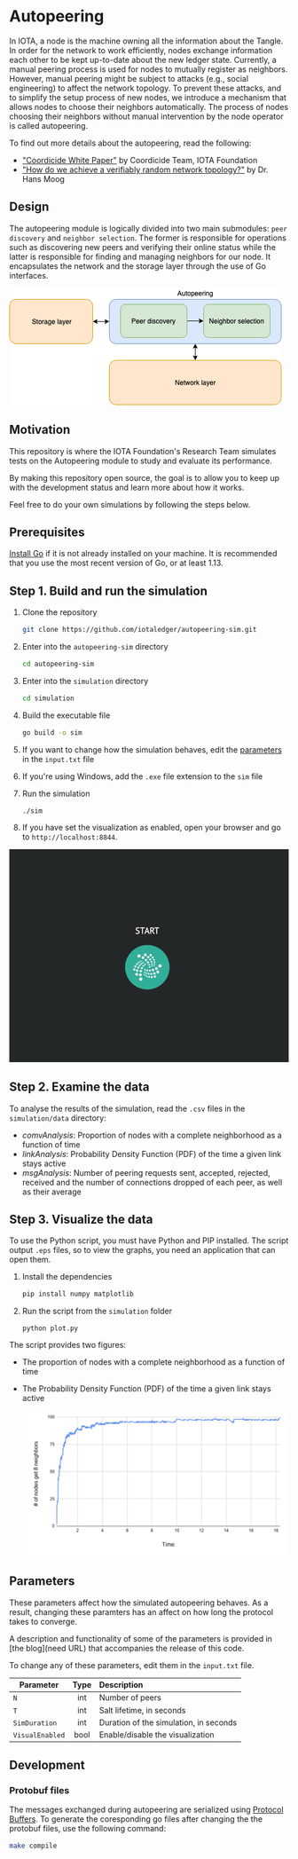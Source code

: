 # Autopeering

In IOTA, a node is the machine owning all the information about the Tangle.
In order for the network to work efficiently, nodes exchange information each
other to be kept up-to-date about the new ledger state. Currently, a manual
peering process is used for nodes to mutually register as neighbors. However,
manual peering might be subject to attacks (e.g., social engineering) to affect
the network topology. To prevent these attacks, and to simplify the setup
process of new nodes, we introduce a mechanism that allows nodes to choose
their neighbors automatically. The process of nodes choosing their neighbors
without manual intervention by the node operator is called autopeering.

To find out more details about the autopeering, read the following:

- ["Coordicide White Paper"](https://files.iota.org/papers/Coordicide_WP.pdf) by Coordicide Team, IOTA Foundation
- ["How do we achieve a verifiably random network topology?"](https://www.youtube.com/watch?v=-NZVwdZdZk4) by Dr. Hans Moog

## Design

The autopeering module is logically divided into two main submodules: `peer discovery` and `neighbor selection`. The former is responsible for operations such as discovering new peers and verifying their online status while the latter is responsible for finding and managing neighbors for our node. It encapsulates the network and the storage layer through the use of Go interfaces.

![Autopeering design](simulation/images/AutoPeeringDesign.png)

## Motivation

This repository is where the IOTA Foundation's Research Team simulates tests on the Autopeering module to study and evaluate its performance.

By making this repository open source, the goal is to allow you to keep up with the development status and learn more about how it works.

Feel free to do your own simulations by following the steps below.

## Prerequisites

[Install Go](https://golang.org/doc/install) if it is not already installed on your machine. It is recommended that you use the most recent version of Go, or at least 1.13.

## Step 1. Build and run the simulation

1. Clone the repository

    ```bash
    git clone https://github.com/iotaledger/autopeering-sim.git
    ```

1. Enter into the `autopeering-sim` directory
    
    ```bash
    cd autopeering-sim
    ```

1. Enter into the `simulation` directory
    
    ```bash
    cd simulation
    ```

1. Build the executable file

    ```bash
    go build -o sim
    ```

1. If you want to change how the simulation behaves, edit the [parameters](#parameters) in the `input.txt` file

1. If you're using Windows, add the `.exe` file extension to the `sim` file

1. Run the simulation

    ```
    ./sim
    ```

1. If you have set the visualization as enabled, open your browser and go to `http://localhost:8844`.

![visualize simulation](simulation/images/animation.gif)

## Step 2. Examine the data

To analyse the results of the simulation, read the `.csv` files in the `simulation/data` directory:

- *comvAnalysis*: Proportion of nodes with a complete neighborhood as a function of time
- *linkAnalysis*: Probability Density Function (PDF) of the time a given link stays active
- *msgAnalysis*: Number of peering requests sent, accepted, rejected, received and the number of connections dropped of each peer, as well as their average

## Step 3. Visualize the data

To use the Python script, you must have Python and PIP installed. The script output `.eps` files, so to view the graphs, you need an application that can open them.

1. Install the dependencies

    ```bash
    pip install numpy matplotlib
    ```

1. Run the script from the `simulation` folder

    ```
    python plot.py
    ```

The script provides two figures:
- The proportion of nodes with a complete neighborhood as a function of time
- The Probability Density Function (PDF) of the time a given link stays active

   ![Example graph](simulation/images/graph1.png)

## Parameters

These parameters affect how the simulated autopeering behaves. As a result, changing these paramters has an affect on how long the protocol takes to converge.

A description and functionality of some of the parameters is provided in [the blog](need URL) that accompanies the release of this code.

To change any of these parameters, edit them in the `input.txt` file.

|   **Parameter**       |       **Type**    | **Description**    |
|-------------------|:-------------:|:--------------|    
|   `N`               |   int         | Number of peers |
|   `T`               |   int         | Salt lifetime, in seconds |
|   `SimDuration`     |   int         | Duration of the simulation, in seconds |
|   `VisualEnabled`   |   bool        | Enable/disable the visualization |

## Development

### Protobuf files

The messages exchanged during autopeering are serialized using [Protocol Buffers](https://developers.google.com/protocol-buffers/).
To generate the coresponding go files after changing the the protobuf files, use the following command:

```bash
make compile
```
